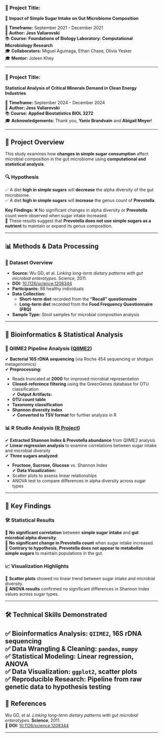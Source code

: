 ### 🚀 **Project Title:**  
🦠 **Impact of Simple Sugar Intake on Gut Microbiome Composition** 

📅 **Timeframe:** September 2021 - December 2021  
📍 **Author:** **Jess Valiarovski**  
📚 **Course:** **Foundations of Biology Laboratory: Computational Microbiology Research**  
🎓 **Collaborators:** Miguel Aguinaga, Ethan Chase, Olivia Yesker  
🎓 **Mentor:** Joleen Khey  

---
### 🚀 **Project Title:**  
**Statistical Analysis of Critical Minerals Demand in Clean Energy Industries**  

📅 **Timeframe:** September 2024 - December 2024  
📍 **Author:** **Jess Valiarovski**  
📚 **Course:** **Applied Biostatistics BIOL 3272**  
🎓 **Acknowledgements:** Thank you, **Yaniv Brandvain** and **Abigail Meyer**!  

---
## 🚀 **Project Overview**  
This study examines how **changes in simple sugar consumption** affect microbial composition in the gut microbiome using **computational and statistical analysis**.  

### **🔍 Hypothesis**  
✅ A diet **high in simple sugars** will **decrease** the alpha diversity of the gut microbiome.  
✅ A diet **high in simple sugars** will **increase** the genus count of **Prevotella**.  

**Key Findings:** ❌ No significant changes in alpha diversity or **Prevotella** count were observed when sugar intake increased.  
🔬 These results suggest that **Prevotella does not use simple sugars as a nutrient** to maintain or expand its genus composition.  

---

## 📊 **Methods & Data Processing**  

### **📝 Dataset Overview**  
- **Source:** Wu GD, et al. *Linking long-term dietary patterns with gut microbial enterotypes*. Science, 2011.  
- **DOI:** [10.1126/science.1208344](https://doi.org/10.1126/science.1208344)  
- **Participants:** 98 healthy individuals  
- **Data Collection:**  
  - **Short-term diet** recorded from the **“Recall” questionnaire**  
  - **Long-term diet** recorded from the **Food Frequency Questionnaire (FRQ)**  
- **Sample Type:** Stool samples for microbial composition analysis  

---

## 🔬 **Bioinformatics & Statistical Analysis**  

### **🧬 QIIME2 Pipeline Analysis** ([QIIME2](https://qiime2.org))  
✔ **Bacterial 16S rDNA sequencing** (via Roche 454 sequencing or shotgun metagenomics)  
✔ **Preprocessing:**  
   - Reads truncated at **2000** for improved microbial representation  
   - **Closed-reference filtering** using the GreenGenes database for OTU classification  
✔ **Output Artifacts:**  
   - **OTU count table**  
   - **Taxonomy classification**  
   - **Shannon diversity index**  
✔ **Converted to TSV format** for further analysis in R  

### **📊 R Studio Analysis** ([R Project](https://www.R-project.org/))  
✔ **Extracted Shannon Index & Prevotella abundance** from QIIME2 analysis  
✔ **Linear regression analysis** to examine correlations between sugar intake and microbial diversity  
✔ **Three sugars analyzed:**  
   - **Fructose, Sucrose, Glucose** vs. Shannon Index  
✔ **Data Visualization:**  
   - Scatter plots to assess linear relationships  
   - ANOVA test to compare differences in alpha diversity across sugar types  

---

## 📌 **Key Findings**  

### 🛠 **Statistical Results**  
📌 **No significant correlation** between **simple sugar intake** and **gut microbial alpha diversity**.  
📌 **No significant change in Prevotella count** when sugar intake increased.  
📌 **Contrary to hypothesis**, **Prevotella does not appear to metabolize simple sugars** to maintain populations in the gut.  

### **📈 Visualization Highlights**  
📌 **Scatter plots** showed no linear trend between sugar intake and microbial diversity.  
📌 **ANOVA results** confirmed no significant differences in Shannon Index values across sugar types.  

---

## 🛠️ **Technical Skills Demonstrated**  

✅ **Bioinformatics Analysis:** `QIIME2`, 16S rDNA sequencing  
✅ **Data Wrangling & Cleaning:** `pandas`, `numpy`  
✅ **Statistical Modeling:** Linear regression, ANOVA  
✅ **Data Visualization:** `ggplot2`, scatter plots  
✅ **Reproducible Research:** Pipeline from raw genetic data to hypothesis testing
---

## 📎 **References**  
Wu GD, et al. *Linking long-term dietary patterns with gut microbial enterotypes*. **Science**, 2011.  
📄 **DOI:** [10.1126/science.1208344](https://doi.org/10.1126/science.1208344)  

---

